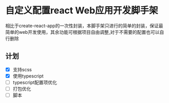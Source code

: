 # 自定义配置react Web应用开发脚手架

相比于create-react-app的一次性封装，本脚手架只进行的简单的封装，保证最简单的web开发使用，其余功能可根据项目自由调整,对于不需要的配置也可以自行删除
## 计划
- [x] 支持scss
- [x] 使用typescript
- [ ] typescript配置项优化
- [ ] 打包优化
- [ ] 脚本